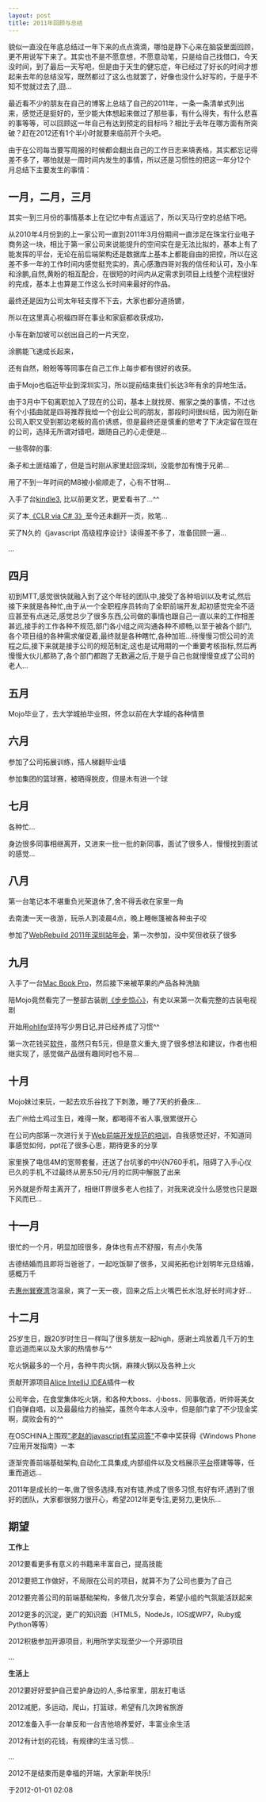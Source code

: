 ```yaml
---
layout: post
title: 2011年回顾与总结
---
```

貌似一直没在年底总结过一年下来的点点滴滴，哪怕是静下心来在脑袋里面回顾，更不用说写下来了。其实也不是不愿意想，不愿意动笔，只是给自己找借口，今天没时间，到了最后一天写吧，但是由于天生的健忘症，年已经过了好长的时间才想起来去年的总结没写，既然都过了这么也就罢了，好像也没什么好写的，于是乎不知不觉就过去了,囧...

最近看不少的朋友在自己的博客上总结了自己的2011年，一条一条清单式列出来，感觉还是挺好的，至少能大体想起来做过了那些事，有什么得失，有什么悲喜的事等等，可以回顾这一年自己有达到预定的目标吗？相比于去年在哪方面有所突破？赶在2012还有1个半小时就要来临前开个头吧。

由于在公司每当要写周报的时候都会翻出自己的工作日志来填表格，其实都忘记得差不多了，哪怕就是一周时间内发生的事情，所以还是习惯性的把这一年分12个月总结下主要发生的事情：

## 一月，二月，三月 ##

其实一到三月份的事情基本上在记忆中有点遥远了，所以天马行空的总结下吧。

从2010年4月份到的上一家公司一直到2011年3月份期间一直涉足在珠宝行业电子商务这一块，相比于第一家公司来说能提升的空间实在是无法比拟的，基本上有了能发挥的平台，无论在前后端架构还是数据库上基本上都能自由的把控，所以在这差不多一年的工作时间内感觉挺充实的，真心感激四哥对我的信任和认可，及小车和涂鹏,自然,黄盼的相互配合，在很短的时间内从定需求到项目上线整个流程很好的完成，基本上也算是工作这么长时间来最好的作品。

最终还是因为公司太年轻支撑不下去，大家也都分道扬镳，

所以在这里真心祝福四哥在事业和家庭都收获成功，

小车在新加坡可以创出自己的一片天空，

涂鹏能飞速成长起来，

还有自然，盼盼等等同事在自己工作上每步都有很好的收获。

由于Mojo也临近毕业到深圳实习，所以提前结束我们长达3年有余的异地生活。

由于3月中下旬离职加入了现在的公司，基本上就找房、搬家之类的事情，不过也有个小插曲就是四哥推荐我给一个创业公司的朋友，那段时间很纠结，因为刚在新公司入职又受到那边老板的高价诱惑，但是最终还是慎重的思考了下决定留在现在的公司，选择无所谓对错吧，跟随自己的心走便是...

一些零碎的事:

条子和土匪结婚了，但是当时刚从家里赶回深圳，没能参加有愧于兄弟...

用了不到一年时间的M8被小偷顺走了，心有不甘啊...

入手了台[kindle3](http://www.amazon.cn/s/ref=nb_sb_noss_1?__mk_zh_CN=%E4%BA%9A%E9%A9%AC%E9%80%8A%E7%BD%91%E7%AB%99&url=search-alias%3Daps&field-keywords=kindle), 比以前更文艺，更爱看书了...^^

买了本[《CLR via C# 3》](http://www.amazon.cn/CLR-via-C-%E7%91%9E%E5%A5%87%E7%89%B9/dp/B00426BTTY/)至今还未翻开一页，败笔...

买了N久的《javascript 高级程序设计》读得差不多了，准备回顾一遍...

...

## 四月 ##

初到MTT,感觉很快就融入到了这个年轻的团队中,接受了各种培训以及考试,然后接下来就是各种忙,由于从一个全职程序员转向了全职前端开发,起初感觉完全不适应甚至有点迷茫,感觉总少了很多东西,公司做的事情也跟自己一直以来的工作相差甚远,接手的工作各种不规范,部门各小组之间沟通各种不顺畅,以至于被各个部门,各个项目组的各种需求催促着,最终就是各种瞎忙,各种加班...待慢慢习惯公司的流程之后,接下来就是接手公司的规范制定,这也是试用期的一个重要考核指标,然后再慢慢大伙儿都熟了,各个部门都跑了无数遍之后,于是乎自己也就慢慢变成了公司的老人...

## 五月 ##

Mojo毕业了，去大学城拍毕业照，怀念以前在大学城的各种情景

## 六月 ##

参加了公司拓展训练，搭人梯翻毕业墙

参加集团的篮球赛，被晒得脱皮，但是木有进一个球

## 七月 ##

各种忙...

身边很多同事相继离开，又进来一批一批的新同事，面试了很多人，慢慢找到面试的感觉...

## 八月 ##

第一台笔记本不堪重负光荣退休了,舍不得丢收在家里一角 

去南澳一天一夜游，玩杀人到凌晨4点，晚上睡帐篷被各种虫子咬

参加了[WebRebuild 2011年深圳站年会](http://webrebuild.org/2011/shenzhen/)，第一次参加，没中奖但收获了很多

## 九月 ##

入手了一台[Mac Book Pro](http://www.apple.com/environment/reports/docs/MacBook-Pro-13-inch-Environmental-Report-Feb2011.pdf)，然后接下来被苹果的产品各种洗脑

陪Mojo竟然看完了一整部古装剧[《步步惊心》](http://www.youku.com/show_page/id_z1fac8dde01a311e097c0.html)，有史以来第一次看完整的古装电视剧

开始用[ohlife](http://ohlife.com/)坚持写少男日记,并已经养成了习惯^^

第一次花钱买[软件](http://getf5.com/)，虽然只有5元，但是意义重大,提了很多想法和建议，作者也相继实现了，感觉做产品很有趣同时也不易...

## 十月 ##

Mojo妹过来玩，一起去欢乐谷找了下刺激，睡了7天的折叠床...

去广州给土鸡过生日，难得一聚，都喝得不省人事,很累很开心

在公司内部第一次进行关于[Web前端开发规范的培训](https://speakerdeck.com/and1coder/webqian-duan-kai-fa-gui-fan)，自我感觉还好，不知道同事感觉如何，ppt花了很多心思，期待更多的分享

家里换了电信4M的宽带套餐，还送了台坑爹的中兴N760手机，阻碍了入手心仪已久的手机,不过最终从房东50元/月的烂网中解脱了出来

另外就是乔帮主离开了，相继IT界很多老人也挂了，对我来说没什么感觉也只是跟下风而已...

## 十一月 ##

很忙的一个月，明显加班很多，身体也有点不舒服，有点小失落

古德结婚而且即将当爸爸了，一起吃饭聊了很多，又闻拓拓也计划明年元旦结婚，感概万千

去[惠州巽寮湾](http://www.mafengwo.cn/travel-scenic-spot/mafengwo/18381.html)泡温泉，爽了一天一夜，回来之后上火嘴巴长水泡,好长时间才好...

## 十二月 ##

25岁生日，跟20岁时生日一样叫了很多朋友一起high，感谢土鸡放着几千万的生意远道而来以及大家的热情参与^^

吃火锅最多的一个月，各种牛肉火锅，麻辣火锅以及各种上火

贡献开源项目[Alice IntelliJ IDEA](https://github.com/sofish/Alice/tree/master/plugins/IntelliJ_IDEA)插件一枚

公司年会，在食堂集体吃火锅，和各种大boss、小boss、同事敬酒，听帅哥美女们自弹自唱，以及最最给力的抽奖，虽然今年本人没中，但是部门拿了不少现金奖啊，腐败会有的^^

在OSCHINA上围观["老赵的javascript有奖问答"](http://www.oschina.net/question/28_34002)不幸中奖获得《Windows Phone 7应用开发指南》一本

逐渐完善前端基础架构,自动化工具集成,内部组件以及文档展示[平台](http://samgui.com/works/mui/)搭建等等，任重而道远...

2011年是成长的一年,做了很多选择,有对有错,养成了很多习惯,有好有坏,遇到了很好的团队，大家都很努力很开心，希望2012年更专注,更努力,更快乐...

## 期望 ##

**工作上**

2012要看更多有意义的书籍来丰富自己，提高技能

2012要把工作做好，不局限在公司的项目，就算不为了公司也要为了自己

2012要完善公司的前端基础架构，多做几次分享会，希望小组的气氛能活跃起来

2012更多的沉淀，更广的知识面（HTML5，NodeJs，IOS或WP7，Ruby或Python等等）

2012积极参加开源项目，利用所学实现至少一个开源项目

...

**生活上**

2012要好好爱护自己爱护身边的人,多给家里，朋友打电话

2012减肥，多运动，爬山，打篮球，希望有几次跨省旅游

2012准备入手一台单反和一台吉他培养爱好，丰富业余生活

2012有计划的花钱，有规律的生活习惯...

...

2012不是结束而是幸福的开端，大家新年快乐!

于2012-01-01 02:08